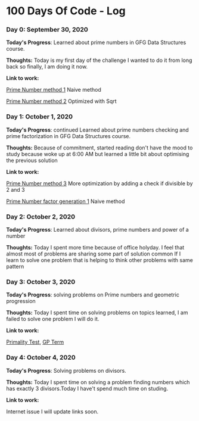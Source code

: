 # 100 Days Of Code - Log

### Day 0: September 30, 2020 


**Today's Progress**: Learned about prime numbers in GFG Data Structures course.

**Thoughts:** Today is my first day of the challenge I wanted to do it from long back so finally, I am doing it now.

**Link to work:** 

[Prime Number method 1](https://ide.geeksforgeeks.org/OOi0HEn8Ax) Naive method

[Prime Number method 2](https://ide.geeksforgeeks.org/tE5NB3Zvb7) Optimized with Sqrt


### Day 1: October 1, 2020 


**Today's Progress**: continued Learned about prime numbers checking and prime factorization in GFG Data Structures course.

**Thoughts:** Because of commitment, started reading don't have the mood to study because woke up at 6:00 AM but learned a little bit about  optimising the previous solution

**Link to work:** 

[Prime Number method 3](https://ide.geeksforgeeks.org/vcVp5vTbX5) More optimization by adding a check if divisible by 2 and 3

[Prime Number factor generation 1](https://ide.geeksforgeeks.org/8tv3XnVKNV) Naive method

### Day 2: October 2, 2020 


**Today's Progress**: Learned about divisors, prime numbers
and power of a number 

**Thoughts:** Today I spent more time because of office holyday. I feel that almost most of problems are sharing some part of solution common If I learn to solve one problem that is helping to think other problems with same pattern

### Day 3: October 3, 2020 


**Today's Progress**: solving problems on Prime numbers and geometric progression

**Thoughts:** Today I spent time on solving problems on topics learned, I am failed to solve one problem I will do it.

**Link to work:** 

[Primality Test](https://practice.geeksforgeeks.org/problems/primality-test/1),
[GP Term](https://practice.geeksforgeeks.org/problems/gp-term/1/)

### Day 4: October 4, 2020 


**Today's Progress**: Solving problems on divisors.

**Thoughts:** Today I spent time on solving a problem finding numbers which has exactly 3 divisors.Today I have't spend much time on studing.

**Link to work:** 

Internet issue I will update links soon.

